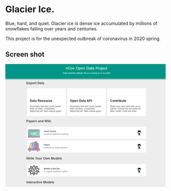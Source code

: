 # Glacier Ice.

Blue, hard, and quiet. Glacier ice is dense ice accumulated by millions of snowflakes falling over years and centuries.

This project is for the unexpected outbreak of coronavirus in 2020 spring.

## Screen shot

![](/screenshot/home.png)

